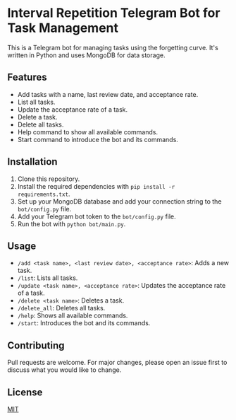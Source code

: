 
# Interval Repetition Telegram Bot for Task Management

This is a Telegram bot for managing tasks using the forgetting curve. It's written in Python and uses MongoDB for data storage.

## Features

- Add tasks with a name, last review date, and acceptance rate.
- List all tasks.
- Update the acceptance rate of a task.
- Delete a task.
- Delete all tasks.
- Help command to show all available commands.
- Start command to introduce the bot and its commands.

## Installation

1. Clone this repository.
2. Install the required dependencies with `pip install -r requirements.txt`.
3. Set up your MongoDB database and add your connection string to the `bot/config.py` file.
4. Add your Telegram bot token to the `bot/config.py` file.
5. Run the bot with `python bot/main.py`.

## Usage

- `/add <task name>, <last review date>, <acceptance rate>`: Adds a new task.
- `/list`: Lists all tasks.
- `/update <task name>, <acceptance rate>`: Updates the acceptance rate of a task.
- `/delete <task name>`: Deletes a task.
- `/delete_all`: Deletes all tasks.
- `/help`: Shows all available commands.
- `/start`: Introduces the bot and its commands.

## Contributing

Pull requests are welcome. For major changes, please open an issue first to discuss what you would like to change.

## License

[MIT](https://choosealicense.com/licenses/mit/)
